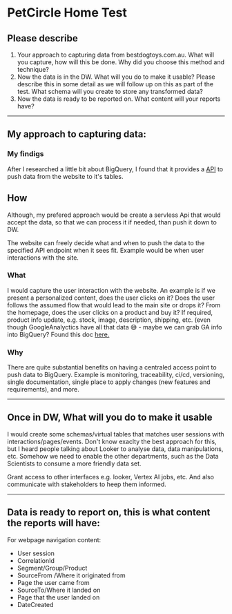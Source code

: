 # PetCircle Home Test


## Please describe

1. Your approach to capturing data from bestdogtoys.com.au. What will you capture,
how will this be done. Why did you choose this method and technique?
2. Now the data is in the DW. What will you do to make it usable? Please describe this
in some detail as we will follow up on this as part of the test. What schema will you
create to store any transformed data?
3. Now the data is ready to be reported on. What content will your reports have?

---

## My approach to capturing data:

### My findigs
After I researched a little bit about BigQuery, I found that it provides a [API](https://cloud.google.com/bigquery/streaming-data-into-bigquery#streaminginsertexamples) to push data from the website to it's tables. 

## How
Although, my prefered approach would be create a servless Api that would accept the data, so that we can process it if needed, than push it down to DW. 

The website can freely decide what and when to push the data to the specified API endpoint when it sees fit. Example would be when user interactions with the site.


### What
I would capture the user interaction with the website. An example is if we present a personalized content, does the user clicks on it? Does the user follows the assumed flow that would lead to the main site or drops it? From the homepage, does the user clicks on a product and buy it? If required, product info update, e.g. stock, image, description, shipping, etc. (even though GoogleAnalyctics have all that data 😅 - maybe we can grab GA info into BigQuery? Found this doc [here.](https://support.google.com/analytics/answer/3416092?hl=en#zippy=%2Cin-this-article)


### Why
There are quite substantial benefits on having a centraled access point to push data to BigQuery. Example is monitoring, traceability, ci/cd, versioning, single documentation, single place to apply changes (new features and requirements), and more.


---

## Once in DW, What will you do to make it usable

I would create some schemas/virtual tables that matches user sessions with interactions/pages/events. Don't know exaclty the best approach for this, but I heard people talking about Looker to analyse data, data manipulations, etc. Somehow we need to enable the other departments, such as the Data Scientists to consume a more friendly data set. 

Grant access to other interfaces e.g. looker, Vertex AI jobs, etc. And also communicate with stakeholders to heep them informed.

---

## Data is ready to report on, this is what content the reports will have:
For webpage navigation content: 
- User session
- CorrelationId 
- Segment/Group/Product
- SourceFrom /Where it originated from
- Page the user came from
- SourceTo/Where it landed on
- Page that the user landed on
- DateCreated